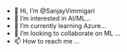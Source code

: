 - 👋 Hi, I’m @SanjayVimmigari
- 👀 I’m interested in AI/ML...
- 🌱 I’m currently learning Azure...
- 💞️ I’m looking to collaborate on ML ...
- 📫 How to reach me ...

<!---
SanjayVimmigari/SanjayVimmigari is a ✨ special ✨ repository because its `README.md` (this file) appears on your GitHub profile.
You can click the Preview link to take a look at your changes.
--->
